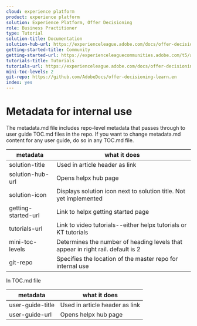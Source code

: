 ```yaml
---
cloud: experience platform
product: experience platform
solution: Experience Platform, Offer Decisioning
role: Business Practitioner
type: Tutorial
solution-title: Documentation
solution-hub-url: https://experienceleague.adobe.com/docs/offer-decisioning/using/offer-decisioning-home.html
getting-started-title: Community
getting-started-url: https://experienceleaguecommunities.adobe.com/t5/adobe-experience-platform/ct-p/adobe-experience-platform-community
tutorials-title: Tutorials
tutorials-url: https://experienceleague.adobe.com/docs/offer-decisioning-learn/tutorials/overview.html
mini-toc-levels: 2
git-repo: https://github.com/AdobeDocs/offer-decisioning-learn.en
index: yes
---
```


# Metadata for internal use

The metadata.md file includes repo-level metadata that passes through to user guide TOC.md files in the repo. If you want to change metadata.md content for any user guide, do so in any TOC.md file.

| metadata | what it does |
|--- |--- |
| solution-title | Used in article header as link |
| solution-hub-url | Opens helpx hub page |
| solution-icon | Displays solution icon next to solution title. Not yet implemented |
| getting-started-url | Link to helpx getting started page |
| tutorials-url | Link to video tutorials--either helpx tutorials or KT tutorials |
| mini-toc-levels | Determines the number of heading levels that appear in right rail. default is 2 |
| git-repo | Specifies the location of the master repo for internal use |

In TOC.md file

| metadata | what it does |
|--- |--- |
| user-guide-title | Used in article header as link |
| user-guide-url | Opens helpx hub page |

